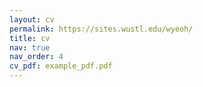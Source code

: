 ```yaml
---
layout: cv
permalink: https://sites.wustl.edu/wyeoh/
title: cv
nav: true
nav_order: 4
cv_pdf: example_pdf.pdf
---
```

